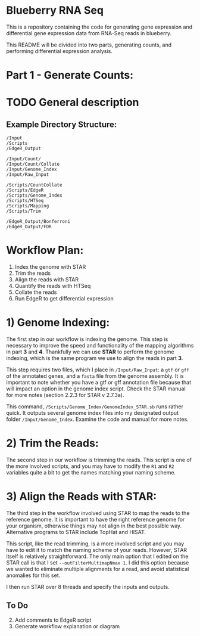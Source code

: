 # Blueberry RNA Seq
This is a repository containing the code for generating gene expression and differential gene expression data from RNA-Seq reads in blueberry.

This README will be divided into two parts, generating counts, and performing differential expression analysis.

# Part 1 - Generate Counts:
# TODO General description

## Example Directory Structure:
```
/Input
/Scripts
/EdgeR_Output

/Input/Count/
/Input/Count/Collate
/Input/Genome_Index
/Input/Raw_Input

/Scripts/CountCollate
/Scripts/EdgeR
/Scripts/Genome_Index
/Scripts/HTSeq
/Scripts/Mapping
/Scripts/Trim

/EdgeR_Output/Bonferroni
/EdgeR_Output/FDR
```

# Workflow Plan:
1. Index the genome with STAR
2. Trim the reads
3. Align the reads with STAR
4. Quantify the reads with HTSeq
5. Collate the reads
6. Run EdgeR to get differential expression

# 1) Genome Indexing:
The first step in our workflow is indexing the genome. This step is necessary to improve the speed and functionality of the mapping algorithms in part **3** and **4**. Thankfully we can use **STAR** to perform the genome indexing, which is the same program we use to align the reads in part **3**. 

This step requires two files, which I place in `/Input/Raw_Input`: a `gtf` or `gff` of the annotated genes, and a `fasta` file from the genome assembly. It is important to note whether you have a gtf or gff annotation file because that will impact an option in the genome index script. Check the STAR manual for more notes (section 2.2.3 for STAR v 2.7.3a).

This command, `/Scripts/Genome_Index/GenomeIndex_STAR.sb` runs rather quick. It outputs several genome index files into my designated output folder `/Input/Genome_Index`. Examine the code and manual for more notes.

# 2) Trim the Reads:
The second step in our workflow is trimming the reads. This script is one of the more involved scripts, and you may have to modify the `R1` and `R2` variables quite a bit to get the names matching your naming scheme.

# 3) Align the Reads with STAR:
The third step in the workflow involved using STAR to map the reads to the reference genome. It is important to have the right reference genome for your organism, otherwise things may not align in the best possible way. Alternative programs to STAR include TopHat and HISAT. 

This script, like the read trimming, is a more involved script and you may have to edit it to match the naming scheme of your reads. However, STAR itself is relatively straightforward. The only main option that I edited on the STAR call is that I set `--outFilterMultimapNmax 1`. I did this option because we wanted to eliminate multiple alignments for a read, and avoid statistical anomalies for this set. 

I then run STAR over 8 threads and specify the inputs and outputs.
## To Do
2. Add comments to EdgeR script
3. Generate workflow explanation or diagram
